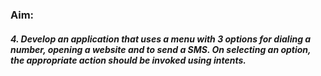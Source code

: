 
### Aim:

##### 4. Develop an application that uses a menu with 3 options for dialing a number, opening a website and to send a SMS. On selecting an option, the appropriate action should be invoked using intents.
